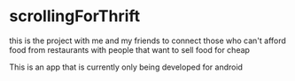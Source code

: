 # scrollingForThrift
this is the project with me and my friends to connect those who can't afford food from restaurants with people that want to sell food for cheap

This is an app that is currently only being developed for android
